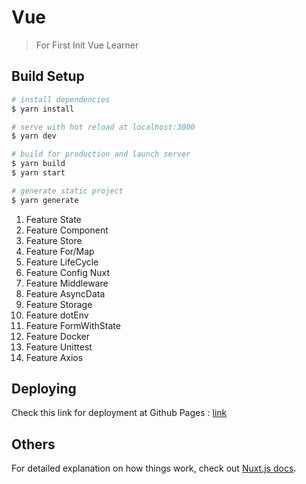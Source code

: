 # Vue

> For First Init Vue Learner

## Build Setup

``` bash
# install dependencies
$ yarn install

# serve with hot reload at localhost:3000
$ yarn dev

# build for production and launch server
$ yarn build
$ yarn start

# generate static project
$ yarn generate
```

1. Feature State
2. Feature Component
3. Feature Store
4. Feature For/Map
5. Feature LifeCycle
6. Feature Config Nuxt
7. Feature Middleware
8. Feature AsyncData
9. Feature Storage
10. Feature dotEnv
11. Feature FormWithState
12. Feature Docker
13. Feature Unittest
14. Feature Axios

## Deploying
Check this link for deployment at Github Pages : [link](https://medium.com/@MFaridZia/deploy-vue-js-to-github-pages-ef50593d615b)

## Others
For detailed explanation on how things work, check out [Nuxt.js docs](https://nuxtjs.org).
